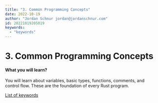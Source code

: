 ```yaml
---
title: "3. Common Programming Concepts"
date: 2022-10-19
author: "Jordan Schnur jordan@jordanschnur.com"
id: 20221019205019
keywords:
  - "keywords"
---
```


# 3. Common Programming Concepts

#### What you will learn?

You will learn about variables, basic types, functions, comments, and control flow. These are the foundation of every Rust program.

[List of keywords](https://doc.rust-lang.org/book/appendix-01-keywords.html)
